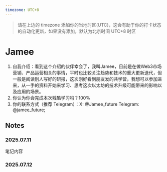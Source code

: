 ```yaml
---
timezone: UTC+8
---
```


> 请在上边的 timezone 添加你的当地时区(UTC)，这会有助于你的打卡状态的自动化更新，如果没有添加，默认为北京时间 UTC+8 时区


# Jamee

1. 自我介绍：看到这个介绍的伙伴幸会了，我叫Jamee，目前是在做Web3市场营销、产品运营相关的事情，平时也比较关注趋势和技术的重大更新迭代，但一般是阅读别人写好的研报，这次刚好看到朋友发的共学营，我想可以参加进来，从一手的资料开始来学习、思考这次以太坊的技术升级可能带来的影响以及应用的场景。
2. 你认为你会完成本次残酷学习吗？100%
3. 你的联系方式（推荐 Telegram）：X: @Jamee_future
Telegram: @jamee_future; 

## Notes

<!-- Content_START -->

### 2025.07.11

笔记内容

### 2025.07.12

<!-- Content_END -->
